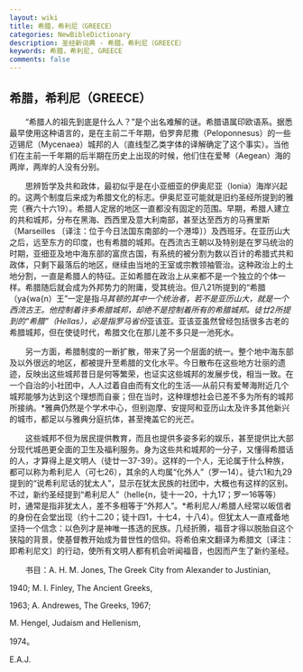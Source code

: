 ```yaml
---
layout: wiki
title: 希腊，希利尼（GREECE）
categories: NewBibleDictionary
description: 圣经新词典 - 希腊，希利尼（GREECE）
keywords: 希腊，希利尼, GREECE
comments: false
---
```


## 希腊，希利尼（GREECE）

　　“希腊人的祖先到底是什么人？”是个出名难解的谜。希腊语属印欧语系。据悉最早使用这种语言的，是在主前二千年期，伯罗奔尼撒（Peloponnesus）的一些迈锡尼（Mycenaea）城邦的人（直线型乙类字体的译解确定了这个事实）。当他们在主前一千年期的后半期在历史上出现的时候，他们住在爱琴（Aegean）海的两岸，两岸的人没有分别。

　　思辨哲学及共和政体，最初似乎是在小亚细亚的伊奥尼亚（lonia）海岸兴起的。这两个制度后来成为希腊文化的标志。伊奥尼亚可能就是旧约圣经所提到的雅完（赛六十六19）。希腊人定居的地区一直都没有固定的范围。早期，希腊人建立的共和城邦，分布在黑海、西西里及意大利南部，甚至达至西方的马赛里斯（Marseilles 〔译注：位于今日法国东南部的一个港埠〕）及西班牙。在亚历山大之后，远至东方的印度，也有希腊的城邦。在西流古王朝以及特别是在罗马统治的时期，亚细亚及地中海东部的富庶古国，有系统的被分割为数以百计的希腊式共和政体，只剩下最落后的地区，继续由当地的王室或宗教领袖管治。这种政治上的土地分割，一直是希腊人的特征。正如希腊在政治上从来都不是一个独立的个体一样。希腊随后就会成为外邦势力的附庸，受其统治。但八21所提到的“希腊（ya{wa{n）王”一定是指*马其顿的其中一个统治者，若不是亚历山大，就是一个西流古王。他控制着许多希腊城邦，却绝不是控制着所有的希腊城邦。徒廿2所提到的“希腊”（Hellas），必是指罗马省份*亚该亚。亚该亚虽然曾经包括很多古老的希腊城邦，但在使徒时代，希腊文化在那儿差不多只是一池死水。

　　另一方面，希腊制度的一断扩散，带来了另一个层面的统一。整个地中海东部及以外很远的地区，都被提升至希腊的文化水平。今日散布在这些地方壮丽的遗迹，反映出这些城邦昔日是何等繁荣，也证实这些城邦的发展步伐，相当一致。在一个自治的小社团中，人人过着自由而有文化的生活──从前只有爱琴海附近几个城邦能够为达到这个理想而自豪；但在当时，这种理想社会已差不多为所有的城邦所接纳。*雅典仍然是个学术中心，但别迦摩、安提阿和亚历山太及许多其他新兴的城市，都足以与雅典分庭抗体，甚至掩盖它的光芒。

　　这些城邦不但为居民提供教育，而且也提供多姿多彩的娱乐，甚至提供比大部分现代城邑更全面的卫生及福利服务。身为这些共和城邦的一分子，又懂得希腊话的人，才算得上是文明人（徒廿一37-39）。这样的一个人，无论属于什么种族，都可以称为希利尼人（可七26），其余的人均属“化外人”（罗一14）。徒六1和九29提到的“说希利尼话的犹太人”，显示在犹太民族的社团中，大概也有这样的区别。不过，新约圣经提到“希利尼人”（helle{n，徒十一20，十九17；罗一16等等）时，通常是指非犹太人，差不多相等于“外邦人”。*希利尼人/希腊人经常以皈信者的身份在会堂出现（约十二20；徒十四1，十七4，十八4）。但犹太人一直戒备地坚持一个信念：以色列才是神唯一拣选的民族。几经折腾，福音才得以脱胎自这个狭隘的背景，使基督教开始成为普世性的信仰。将希伯来文翻译为希腊文〔译注：即希利尼文〕的行动，使所有文明人都有机会听闻福音，也因而产生了新约圣经。

　　书目：A. H. M. Jones, The Greek City from Alexander to Justinian,

1940; M. I. Finley, The Ancient Greeks,

1963; A. Andrewes, The Greeks, 1967;

M. Hengel, Judaism and Hellenism,

1974。

E.A.J.








